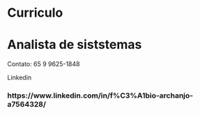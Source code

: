 # Curriculo

<h1>Analista de siststemas</h1>
<p>Contato: 65 9 9625-1848</p>     
<p> Linkedin <h3> https://www.linkedin.com/in/f%C3%A1bio-archanjo-a7564328/ </h3></p>

